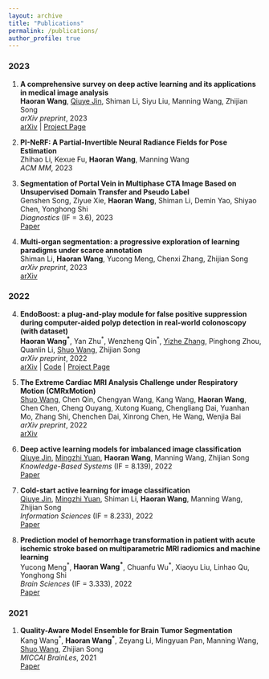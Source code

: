 ```yaml
---
layout: archive
title: "Publications"
permalink: /publications/
author_profile: true
---
```



### 2023
1. **A comprehensive survey on deep active learning and its applications in medical image analysis**  
__Haoran Wang__, [Qiuye Jin](https://scholar.google.com/citations?user=tpaRKNAAAAAJ), Shiman Li, Siyu Liu, Manning Wang, Zhijian Song  
*arXiv preprint*, 2023  
[arXiv](https://arxiv.org/abs/2310.14230) | [Project Page](https://github.com/LightersWang/Awesome-Active-Learning-for-Medical-Image-Analysis)  

2. **PI-NeRF: A Partial-Invertible Neural Radiance Fields for Pose Estimation**  
Zhihao Li, Kexue Fu, __Haoran Wang__, Manning Wang  
*ACM MM*, 2023  

3. **Segmentation of Portal Vein in Multiphase CTA Image Based on Unsupervised Domain Transfer and Pseudo Label**  
Genshen Song, Ziyue Xie, __Haoran Wang__, Shiman Li, Demin Yao, Shiyao Chen, Yonghong Shi  
*Diagnostics* (IF = 3.6), 2023  
[Paper](https://www.mdpi.com/2075-4418/13/13/2250)  

4. **Multi-organ segmentation: a progressive exploration of learning paradigms under scarce annotation**  
Shiman Li, __Haoran Wang__, Yucong Meng, Chenxi Zhang, Zhijian Song  
*arXiv preprint*, 2023  
[arXiv](https://arxiv.org/abs/2302.03296)  

### 2022
4. **EndoBoost: a plug-and-play module for false positive suppression during computer-aided polyp detection in real-world colonoscopy (with dataset)**  
__Haoran Wang<sup>\*</sup>__, Yan Zhu<sup>\*</sup>, Wenzheng Qin<sup>\*</sup>, [Yizhe Zhang](https://yizhezhang.com/), Pinghong Zhou, Quanlin Li, [Shuo Wang](https://swang.miccai.cloud/), Zhijian Song  
*arXiv preprint*, 2022  
[arXiv](https://arxiv.org/abs/2212.12204) | [Code](https://github.com/LightersWang/EndoBoost_FPPD13) | [Project Page](https://endoboost.miccai.cloud/EndoBoost_FPPD13/)  

3. **The Extreme Cardiac MRI Analysis Challenge under Respiratory Motion (CMRxMotion)**  
[Shuo Wang](https://swang.miccai.cloud/), Chen Qin, Chengyan Wang, Kang Wang, __Haoran Wang__, Chen Chen, Cheng Ouyang, Xutong Kuang, Chengliang Dai, Yuanhan Mo, Zhang Shi, Chenchen Dai, Xinrong Chen, He Wang, Wenjia Bai  
*arXiv preprint*, 2022  
[arXiv](https://arxiv.org/abs/2210.06385)  

2. **Deep active learning models for imbalanced image classification**  
[Qiuye Jin](https://scholar.google.com/citations?user=tpaRKNAAAAAJ), [Mingzhi Yuan](https://scholar.google.com/citations?hl=en&user=oheIjbUAAAAJ), __Haoran Wang__, Manning Wang, Zhijian Song  
*Knowledge-Based Systems* (IF = 8.139), 2022  
[Paper](https://www.sciencedirect.com/science/article/pii/S0950705122009248) 

2. **Cold-start active learning for image classification**  
[Qiuye Jin](https://scholar.google.com/citations?user=tpaRKNAAAAAJ), [Mingzhi Yuan](https://scholar.google.com/citations?hl=en&user=oheIjbUAAAAJ), Shiman Li, __Haoran Wang__, Manning Wang, Zhijian Song  
*Information Sciences* (IF = 8.233), 2022  
[Paper](https://www.sciencedirect.com/science/article/pii/S0020025522011768) 

1. **Prediction model of hemorrhage transformation in patient with acute ischemic stroke based on multiparametric MRI radiomics and machine learning**  
Yucong Meng<sup>\*</sup>, __Haoran Wang<sup>\*</sup>__, Chuanfu Wu<sup>\*</sup>, Xiaoyu Liu, Linhao Qu, Yonghong Shi  
*Brain Sciences* (IF = 3.333), 2022  
[Paper](https://www.mdpi.com/2076-3425/12/7/858) 

### 2021

1. **Quality-Aware Model Ensemble for Brain Tumor Segmentation**  
Kang Wang<sup>\*</sup>, __Haoran Wang<sup>\*</sup>__, Zeyang Li, Mingyuan Pan, Manning Wang, [Shuo Wang](https://swang.miccai.cloud/), Zhijian Song  
*MICCAI BrainLes*, 2021  
[Paper](https://link.springer.com/chapter/10.1007/978-3-031-09002-8_14)  